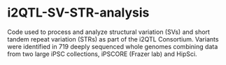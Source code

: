 # i2QTL-SV-STR-analysis 
Code used to process and analyze structural variation (SVs) and short tandem repeat variation (STRs) as part of the i2QTL Consortium. Variants were identified in 719 deeply sequenced whole genomes combining data from two large iPSC collections, iPSCORE (Frazer lab) and HipSci. 
